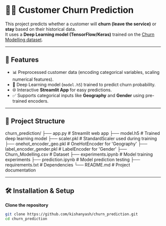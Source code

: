 # 🧑‍💼 Customer Churn Prediction

This project predicts whether a customer will **churn (leave the service)** or **stay** based on their historical data.  
It uses a **Deep Learning model (TensorFlow/Keras)** trained on the [Churn Modelling dataset](https://www.kaggle.com/datasets/shubhendra04/customer-churn-prediction-dataset).

---

## 🚀 Features
- 📊 Preprocessed customer data (encoding categorical variables, scaling numerical features).
- 🤖 Deep Learning model (`model.h5`) trained to predict churn probability.
- 🌐 Interactive **Streamlit App** for easy predictions.
- ✅ Supports categorical inputs like **Geography** and **Gender** using pre-trained encoders.

---

## 📂 Project Structure
churn_prediction/
├── app.py                   # Streamlit web app
├── model.h5                 # Trained deep learning model
├── scaler.pkl               # StandardScaler used during training
├── onehot_encoder_geo.pkl   # OneHotEncoder for 'Geography'
├── label_encoder_gender.pkl # LabelEncoder for 'Gender'
├── Churn_Modelling.csv      # Dataset
├── experiments.ipynb        # Model training experiments
├── prediction.ipynb         # Model prediction testing
├── requirements.txt         # Dependencies
└── README.md                # Project documentation


---

## 🛠️ Installation & Setup

 **Clone the repository**
   ```bash
   git clone https://github.com/kishanyash/churn_prediction.git
   cd churn_prediction
